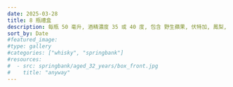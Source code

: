 ```yaml
---
date: 2025-03-28
title: 8 瓶禮盒
description: 每瓶 50 毫升, 酒精濃度 35 或 40 度, 包含 野生蘋果, 伏特加, 鳳梨, 巧克力, 焦糖, 水蜜桃, 香草, 椰子等口味.
sort_by: Date
#featured_image: 
#type: gallery
#categories: ["whisky", "springbank"]
#resources:
#  - src: springbank/aged_32_years/box_front.jpg
#    title: "anyway"
---
```

